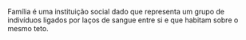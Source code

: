 Família é uma instituição social dado que representa um grupo de indivíduos ligados por laços de sangue entre si e que habitam sobre o mesmo teto.